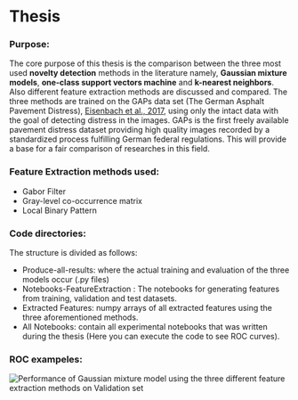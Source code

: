 # Thesis
### Purpose: 

The core purpose of this thesis is the comparison between the three most used **novelty detection** methods in the literature namely, **Gaussian mixture models**, **one-class support vectors machine** and **k-nearest neighbors**. Also different feature extraction methods are discussed and compared. The three methods are trained on the GAPs data set (The German Asphalt Pavement Distress), [Eisenbach et al., 2017](https://www.tu-ilmenau.de/fileadmin/media/neurob/publications/conferences_int/2017/Eisenbach-IJCNN-2017_Talk.pdf), using only the intact data with the goal of detecting distress in the images. GAPs is the first freely available pavement distress dataset providing high quality images recorded by a standardized process fulfilling German federal regulations. This will provide a base for a fair comparison of researches in this field.

### Feature Extraction methods used:
- Gabor Filter
- Gray-level co-occurrence matrix
- Local Binary Pattern

### Code directories:
The structure is divided as follows:
- Produce-all-results: where the actual training and evaluation of the three models occur (.py files)
- Notebooks-FeatureExtraction : The notebooks for generating features from training, validation and test datasets.
- Extracted Features: numpy arrays of all extracted features using the three aforementioned methods.
- All Notebooks: contain all experimental notebooks that was written during the thesis (Here you can execute the code to see ROC curves).

### ROC exampeles:
![Performance of Gaussian mixture model using the three different feature extraction methods on Validation set ](https://github.com/GhaliaRihawi/Thesis/blob/master/GMM_GLCM-vs-Gabor-vs-LBP_valid.png)
